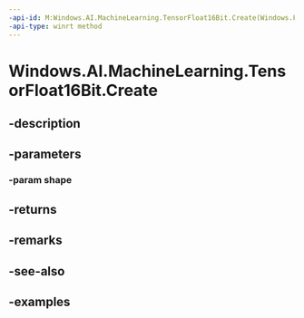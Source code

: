 ```yaml
---
-api-id: M:Windows.AI.MachineLearning.TensorFloat16Bit.Create(Windows.Foundation.Collections.IIterable{System.Int64})
-api-type: winrt method
---
```


<!-- Method syntax.
public TensorFloat16Bit TensorFloat16Bit.Create(IIterable<Int64> shape)
-->

# Windows.AI.MachineLearning.TensorFloat16Bit.Create

## -description

## -parameters
### -param shape

## -returns

## -remarks

## -see-also

## -examples


